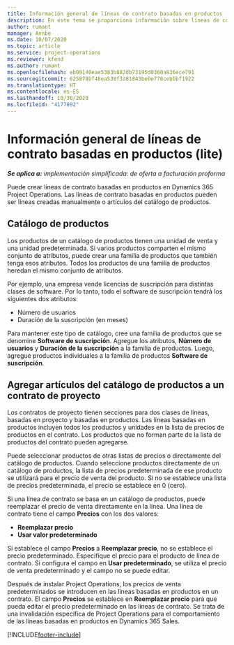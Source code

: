 ```yaml
---
title: Información general de líneas de contrato basadas en productos (lite)
description: En este tema se proporciona información sobre líneas de contrato basadas en productos.
author: rumant
manager: Annbe
ms.date: 10/07/2020
ms.topic: article
ms.service: project-operations
ms.reviewer: kfend
ms.author: rumant
ms.openlocfilehash: eb09140eae5383b882db73195d0360a836ece791
ms.sourcegitcommit: 625878bf48ea530f3381843be0e778cebbbf1922
ms.translationtype: HT
ms.contentlocale: es-ES
ms.lasthandoff: 10/30/2020
ms.locfileid: "4177892"
---
```

# <a name="product-based-contract-lines-overview---lite"></a>Información general de líneas de contrato basadas en productos (lite)

_**Se aplica a:** implementación simplificada: de oferta a facturación proforma_

Puede crear líneas de contrato basadas en productos en Dynamics 365 Project Operations. Las líneas de contrato basadas en productos pueden ser líneas creadas manualmente o artículos del catálogo de productos.

## <a name="product-catalog"></a>Catálogo de productos

Los productos de un catálogo de productos tienen una unidad de venta y una unidad predeterminada. Si varios productos comparten el mismo conjunto de atributos, puede crear una familia de productos que también tenga esos atributos. Todos los productos de una familia de productos heredan el mismo conjunto de atributos.

Por ejemplo, una empresa vende licencias de suscripción para distintas clases de software. Por lo tanto, todo el software de suscripción tendrá los siguientes dos atributos:

- Número de usuarios
- Duración de la suscripción (en meses)

Para mantener este tipo de catálogo, cree una familia de productos que se denomine **Software de suscripción**. Agregue los atributos, **Número de usuarios** y **Duración de la suscripción** a la familia de productos. Luego, agregue productos individuales a la familia de productos **Software de suscripción**.

## <a name="add-product-catalog-items-to-a-project-contract"></a>Agregar artículos del catálogo de productos a un contrato de proyecto

Los contratos de proyecto tienen secciones para dos clases de líneas, basadas en proyecto y basadas en productos. Las líneas basadas en productos incluyen todos los productos y unidades en la lista de precios de productos en el contrato. Los productos que no forman parte de la lista de productos del contrato pueden agregarse.

Puede seleccionar productos de otras listas de precios o directamente del catálogo de productos. Cuando seleccione productos directamente de un catálogo de productos, la lista de precios predeterminada de ese producto se utilizará para el precio de venta del producto. Si no se establece una lista de precios predeterminada, el precio se establece en 0 (cero).

Si una línea de contrato se basa en un catálogo de productos, puede reemplazar el precio de venta directamente en la línea. Una línea de contrato tiene el campo **Precios** con los dos valores:

- **Reemplazar precio**
- **Usar valor predeterminado**

Si establece el campo **Precios** a **Reemplazar precio**, no se establece el precio predeterminado. Especifique el precio para el producto de línea de contrato. Si configura el campo en **Usar predeterminado**, se utiliza el precio de venta predeterminado y el campo no se puede editar.

Después de instalar Project Operations, los precios de venta predeterminados se introducen en las líneas basadas en productos en un contrato. El campo **Precios** se establece en **Reemplazar precio** para que pueda editar el precio predeterminado en las líneas de contrato. Se trata de una invalidación específica de Project Operations para el comportamiento de las líneas basadas en productos en Dynamics 365 Sales.


[!INCLUDE[footer-include](../../includes/footer-banner.md)]